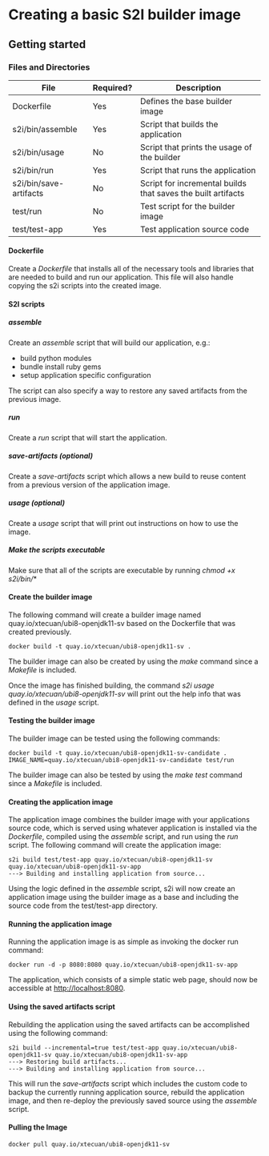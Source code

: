 
# Creating a basic S2I builder image  

## Getting started  

### Files and Directories  
| File                   | Required? | Description                                                  |
|------------------------|-----------|--------------------------------------------------------------|
| Dockerfile             | Yes       | Defines the base builder image                               |
| s2i/bin/assemble       | Yes       | Script that builds the application                           |
| s2i/bin/usage          | No        | Script that prints the usage of the builder                  |
| s2i/bin/run            | Yes       | Script that runs the application                             |
| s2i/bin/save-artifacts | No        | Script for incremental builds that saves the built artifacts |
| test/run               | No        | Test script for the builder image                            |
| test/test-app          | Yes       | Test application source code                                 |

#### Dockerfile
Create a *Dockerfile* that installs all of the necessary tools and libraries that are needed to build and run our application.  This file will also handle copying the s2i scripts into the created image.

#### S2I scripts

##### assemble
Create an *assemble* script that will build our application, e.g.:
- build python modules
- bundle install ruby gems
- setup application specific configuration

The script can also specify a way to restore any saved artifacts from the previous image.   

##### run
Create a *run* script that will start the application. 

##### save-artifacts (optional)
Create a *save-artifacts* script which allows a new build to reuse content from a previous version of the application image.

##### usage (optional) 
Create a *usage* script that will print out instructions on how to use the image.

##### Make the scripts executable 
Make sure that all of the scripts are executable by running *chmod +x s2i/bin/**

#### Create the builder image
The following command will create a builder image named quay.io/xtecuan/ubi8-openjdk11-sv based on the Dockerfile that was created previously.
```
docker build -t quay.io/xtecuan/ubi8-openjdk11-sv .
```
The builder image can also be created by using the *make* command since a *Makefile* is included.

Once the image has finished building, the command *s2i usage quay.io/xtecuan/ubi8-openjdk11-sv* will print out the help info that was defined in the *usage* script.

#### Testing the builder image
The builder image can be tested using the following commands:
```
docker build -t quay.io/xtecuan/ubi8-openjdk11-sv-candidate .
IMAGE_NAME=quay.io/xtecuan/ubi8-openjdk11-sv-candidate test/run
```
The builder image can also be tested by using the *make test* command since a *Makefile* is included.

#### Creating the application image
The application image combines the builder image with your applications source code, which is served using whatever application is installed via the *Dockerfile*, compiled using the *assemble* script, and run using the *run* script.
The following command will create the application image:
```
s2i build test/test-app quay.io/xtecuan/ubi8-openjdk11-sv quay.io/xtecuan/ubi8-openjdk11-sv-app
---> Building and installing application from source...
```
Using the logic defined in the *assemble* script, s2i will now create an application image using the builder image as a base and including the source code from the test/test-app directory. 

#### Running the application image
Running the application image is as simple as invoking the docker run command:
```
docker run -d -p 8080:8080 quay.io/xtecuan/ubi8-openjdk11-sv-app
```
The application, which consists of a simple static web page, should now be accessible at  [http://localhost:8080](http://localhost:8080).

#### Using the saved artifacts script
Rebuilding the application using the saved artifacts can be accomplished using the following command:
```
s2i build --incremental=true test/test-app quay.io/xtecuan/ubi8-openjdk11-sv quay.io/xtecuan/ubi8-openjdk11-sv-app
---> Restoring build artifacts...
---> Building and installing application from source...
```
This will run the *save-artifacts* script which includes the custom code to backup the currently running application source, rebuild the application image, and then re-deploy the previously saved source using the *assemble* script.

#### Pulling the Image
```
docker pull quay.io/xtecuan/ubi8-openjdk11-sv
```
